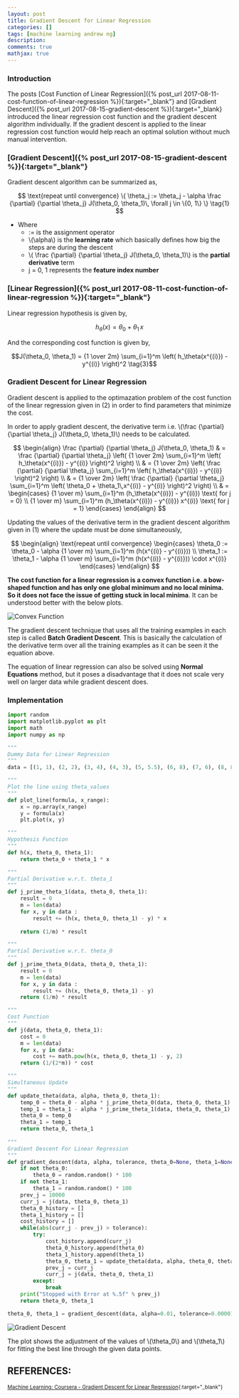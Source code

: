 ```yaml
---
layout: post
title: Gradient Descent for Linear Regression
categories: []
tags: [machine learning andrew ng]
description:
comments: true
mathjax: true
---
```


### Introduction
The posts [Cost Function of Linear Regression]({% post_url 2017-08-11-cost-function-of-linear-regression %}){:target="_blank"} and [Gradient Descent]({% post_url 2017-08-15-gradient-descent %}){:target="_blank} introduced the linear regression cost function and the gradient descent algorithm individually. If the gradient descent is applied to the linear regression cost function would help reach an optimal solution without much manual intervention.

### [Gradient Descent]({% post_url 2017-08-15-gradient-descent %}){:target="_blank"}
Gradient descent algorithm can be summarized as, 

$$
\text{repeat until convergence} \{ \theta_j := \theta_j - \alpha \frac {\partial} {\partial \theta_j} J(\theta_0, \theta_1)\, \forall j \in \{0, 1\} \} \tag{1}
$$

* Where 
  * := is the assignment operator
  * \\(\alpha\\) is the **learning rate** which basically defines how big the steps are during the descent
  * \\( \frac {\partial} {\partial \theta_j} J(\theta_0, \theta_1)\\) is the **partial derivative** term
  * j = 0, 1 represents the **feature index number**

### [Linear Regression]({% post_url 2017-08-11-cost-function-of-linear-regression %}){:target="_blank"}
Linear regression hypothesis is given by, 

$$h_\theta (x) = \theta_0 + \theta_1\,x \tag{2}$$

And the corresponding cost function is given by,

$$J(\theta_0, \theta_1) = {1 \over 2m} \sum_{i=1}^m \left( h_\theta(x^{(i)}) - y^{(i)} \right)^2 \tag{3}$$

### Gradient Descent for Linear Regression
Gradient descent is applied to the optimazation problem of the cost function of the linear regression given in (2) in order to find parameters that minimize the cost.

In order to apply gradient descent, the derivative term i.e. \\(\frac {\partial} {\partial \theta_j} J(\theta_0, \theta_1)\\) needs to be calculated.

$$
  \begin{align}
    \frac {\partial} {\partial \theta_j} J(\theta_0, \theta_1) & = \frac {\partial} {\partial \theta_j} \left( {1 \over 2m} \sum_{i=1}^m \left( h_\theta(x^{(i)}) - y^{(i)} \right)^2 \right) \\
    & = {1 \over 2m} \left( \frac {\partial} {\partial \theta_j} \sum_{i=1}^m \left( h_\theta(x^{(i)}) - y^{(i)} \right)^2 \right) \\
    & = {1 \over 2m} \left( \frac {\partial} {\partial \theta_j} \sum_{i=1}^m \left( \theta_0 + \theta_1\,x^{(i)} - y^{(i)} \right)^2 \right) \\
    & = 
    \begin{cases}
      {1 \over m} \sum_{i=1}^m (h_\theta(x^{(i)}) - y^{(i)}) \text{ for j = 0} \\
      {1 \over m} \sum_{i=1}^m (h_\theta(x^{(i)}) - y^{(i)}) x^{(i)} \text{ for j = 1}
    \end{cases}
  \end{align}
$$

Updating the values of the derivative term in the gradient descent algorithm given in (1) where the update must be done simultaneously, 

$$
  \begin{align}
    \text{repeat until convergence}
    \begin{cases}
      \theta_0 := \theta_0 - \alpha {1 \over m} \sum_{i=1}^m (h(x^{(i)} - y^{(i)})) \\
      \theta_1 := \theta_1 - \alpha {1 \over m} \sum_{i=1}^m (h(x^{(i)} - y^{(i)})) \cdot x^{(i)}
    \end{cases}
  \end{align}
$$

**The cost function for a linear regression is a convex function i.e. a bow-shaped function and has only one global minimum and no local minima. So it does not face the issue of getting stuck in local minima**. It can be understood better with the below plots.

![Convex Function](/assets/2017-08-17-gradient-descent-for-linear-regression/fig-1-convex-function.png?raw=true)

The gradient descent technique that uses all the training examples in each step is called **Batch Gradient Descent**. This is basically the calculation of the derivative term over all the training examples as it can be seen it the equation above.

The equation of linear regression can also be solved using **Normal Equations** method, but it poses a disadvantage that it does not scale very well on larger data while gradient descent does.

### Implementation

~~~python
import random
import matplotlib.pyplot as plt
import math
import numpy as np

"""
Dummy Data for Linear Regression
"""
data = [(1, 1), (2, 2), (3, 4), (4, 3), (5, 5.5), (6, 8), (7, 6), (8, 8.4), (9, 10), (5, 4)]    

"""
Plot the line using theta_values
"""
def plot_line(formula, x_range):
    x = np.array(x_range)  
    y = formula(x)
    plt.plot(x, y)

"""
Hypothesis Function
"""
def h(x, theta_0, theta_1):
    return theta_0 + theta_1 * x

"""
Partial Derivative w.r.t. theta_1
"""
def j_prime_theta_1(data, theta_0, theta_1):
    result = 0
    m = len(data)
    for x, y in data :
        result += (h(x, theta_0, theta_1) - y) * x
    
    return (1/m) * result

"""
Partial Derivative w.r.t. theta_0
"""
def j_prime_theta_0(data, theta_0, theta_1):
    result = 0
    m = len(data)
    for x, y in data :
        result += (h(x, theta_0, theta_1) - y)
    return (1/m) * result

"""
Cost Function
"""
def j(data, theta_0, theta_1):
    cost = 0
    m = len(data)
    for x, y in data:
        cost += math.pow(h(x, theta_0, theta_1) - y, 2)
    return (1/(2*m)) * cost

"""
Simultaneous Update
"""
def update_theta(data, alpha, theta_0, theta_1):
    temp_0 = theta_0 - alpha * j_prime_theta_0(data, theta_0, theta_1)
    temp_1 = theta_1 - alpha * j_prime_theta_1(data, theta_0, theta_1)
    theta_0 = temp_0
    theta_1 = temp_1
    return theta_0, theta_1
    
"""
Gradient Descent For Linear Regression
"""
def gradient_descent(data, alpha, tolerance, theta_0=None, theta_1=None):
    if not theta_0:
        theta_0 = random.random() * 100
    if not theta_1:
        theta_1 = random.random() * 100
    prev_j = 10000
    curr_j = j(data, theta_0, theta_1)
    theta_0_history = []
    theta_1_history = []
    cost_history = []
    while(abs(curr_j - prev_j) > tolerance):
        try:
            cost_history.append(curr_j)
            theta_0_history.append(theta_0)
            theta_1_history.append(theta_1)
            theta_0, theta_1 = update_theta(data, alpha, theta_0, theta_1)
            prev_j = curr_j
            curr_j = j(data, theta_0, theta_1)
        except:
            break
    print("Stopped with Error at %.5f" % prev_j)
    return theta_0, theta_1

theta_0, theta_1 = gradient_descent(data, alpha=0.01, tolerance=0.00001)
~~~

![Gradient Descent](/assets/2017-08-17-gradient-descent-for-linear-regression/fig-2-gradient-descent.gif?raw=true)

The plot shows the adjustment of the values of \\(\theta_0\\) and \\(\theta_1\\) for fitting the best line through the given data points.


## REFERENCES:

<small>[Machine Learning: Coursera - Gradient Descent for Linear Regression](https://www.coursera.org/learn/machine-learning/lecture/kCvQc/gradient-descent-for-linear-regression){:target="_blank"}</small>